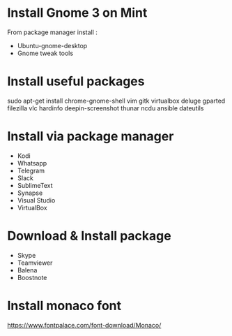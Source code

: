 # Install Gnome 3 on Mint
From package manager install :
- Ubuntu-gnome-desktop
- Gnome tweak tools

# Install useful packages
sudo apt-get install chrome-gnome-shell vim gitk virtualbox deluge gparted filezilla vlc hardinfo deepin-screenshot thunar ncdu ansible dateutils

# Install via package manager
- Kodi
- Whatsapp
- Telegram
- Slack
- SublimeText
- Synapse
- Visual Studio
- VirtualBox

# Download & Install package
- Skype
- Teamviewer
- Balena
- Boostnote

# Install monaco font
https://www.fontpalace.com/font-download/Monaco/